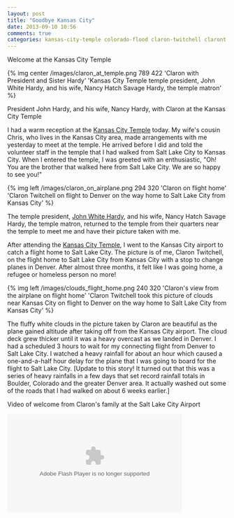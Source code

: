 ```yaml
---
layout: post
title: "Goodbye Kansas City"
date: 2013-09-10 10:56
comments: true
categories: kansas-city-temple colorado-flood claron-twitchell claront refugee homeless
---
```

Welcome at the Kansas City Temple

{% img center /images/claron_at_temple.png 789 422 'Claron with President and Sister Hardy' 'Kansas City Temple temple president, John White Hardy, and his wife, Nancy Hatch Savage Hardy, the temple matron' %}

President John Hardy, and his wife, Nancy Hardy, with Claron at the Kansas City Temple

I had a warm reception at the [Kansas City Temple](http://www.ldschurchtemples.com/kansascity/) today.  My wife's cousin Chris, who lives in the Kansas City area, made arrangements with me yesterday to meet at the temple.  He arrived before I did and told the volunteer staff in the temple that I had walked from Salt Lake City to Kansas City.  When I entered the temple, I was greeted with an enthusiastic, "Oh! You are the brother that walked here from Salt Lake City.  We are so happy to see you!"

{% img left /images/claron_on_airplane.png 294 320 'Claron on flight home' 'Claron Twitchell on flight to Denver on the way home to Salt Lake City from Kansas City' %}

The temple president, [John White Hardy](http://www.ldschurchnews.com/articles/61070/New-temple-presidents.html), and his wife, Nancy Hatch Savage Hardy, the temple matron, returned to the temple from their quarters near the temple to meet me and have their picture taken with me.

After attending the [Kansas City Temple](http://follow.claront.com/blog/2013/09/05/kansas-city-temple/), I went to the Kansas City airport to catch a flight home to Salt Lake City.  The picture is of me, Claron Twitchell, on the flight home to Salt Lake City from Kansas City with a stop to change planes in Denver.  After almost three months, it felt like I was going home, a refugee or homeless person no more!

{% img left /images/clouds_flight_home.png 240 320 'Claron's view from the airplane on flight home' 'Claron Twitchell took this picture of clouds near Kansas City on flight to Denver on the way home to Salt Lake City from Kansas City' %}

The fluffy white clouds in the picture taken by Claron are beautiful as the plane gained altitude after taking off from the Kansas City airport.  The cloud deck grew thicker until it was a heavy overcast as we landed in Denver.  I had a scheduled 3 hours to wait for my connecting flight from Denver to Salt Lake City.  I watched a heavy rainfall for about an hour which caused a one-and-a-half hour delay for the plane that I was going to board for the flight to Salt Lake City.  [Update to this story!  It turned out that this was a series of heavy rainfalls in a few days that set record rainfall totals in Boulder, Colorado and the greater Denver area.  It actually washed out some of the roads that I had walked on about 6 weeks earlier.]

Video of welcome from Claron's family at the Salt Lake City Airport

<object type="application/x-shockwave-flash" width="400" height="225" data="https://www.flickr.com/apps/video/stewart.swf" classid="clsid:D27CDB6E-AE6D-11cf-96B8-444553540000"><param name="flashvars" value="intl_lang=en-US&photo_secret=4c69b6073a&photo_id=14561416956"></param><param name="movie" value="https://www.flickr.com/apps/video/stewart.swf"></param><param name="bgcolor" value="#000000"></param><param name="allowFullScreen" value="true"></param><embed type="application/x-shockwave-flash" src="https://www.flickr.com/apps/video/stewart.swf" bgcolor="#000000" allowfullscreen="true" flashvars="intl_lang=en-US&photo_secret=4c69b6073a&photo_id=14561416956" width="400" height="225"></embed></object>

